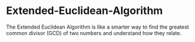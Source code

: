 # Extended-Euclidean-Algorithm
The Extended Euclidean Algorithm is like a smarter way to find the greatest common divisor (GCD) of two numbers and understand how they relate.
